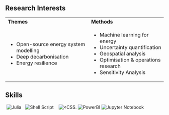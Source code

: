 ## Research Interests
<table>
  <tr>
    <td><b>Themes</b></td>
    <td><b>Methods</b></td>
  </tr>
  <tr>
    <td>
      <ul>
        <li>Open-source energy system modelling</li>
        <li>Deep decarbonisation</li>
        <li>Energy resilience</li>
      </ul>
    </td>
    <td>
      <ul>
        <li>Machine learning for energy</li>
        <li>Uncertainty quantification</li>
        <li>Geospatial analysis</li>
        <li>Optimisation & operations research</li>
        <li>Sensitivity Analysis</li>
      </ul>
    </td>
  </tr>
</table>

## Skills
![<Python>](https://img.shields.io/badge/Python-FFD43B?style=for-the-badge&logo=python&logoColor=darkgreen) ![Julia](https://img.shields.io/badge/Julia-9558B2?style=for-the-badge&logo=julia&logoColor=white) ![<Java>](https://img.shields.io/badge/Java-ED8B00?style=for-the-badge&logo=java&logoColor=white) ![<C>](https://img.shields.io/badge/C-00599C?style=for-the-badge&logo=c&logoColor=white00) ![Shell Script](https://img.shields.io/badge/shell_script-%23121011.svg?style=for-the-badge&logo=gnu-bash&logoColor=white) ![<PostgreSQL>](https://img.shields.io/badge/PostgreSQL-316192?style=for-the-badge&logo=postgresql&logoColor=white) ![<MySQL>](https://img.shields.io/badge/MySQL-00000F?style=for-the-badge&logo=mysql&logoColor=white) ![<HTML5>](https://img.shields.io/badge/CSS3-1572B6?style=for-the-badge&logo=css3&logoColor=white)  ![<CSS.](https://img.shields.io/badge/HTML5-E34F26?style=for-the-badge&logo=html5&logoColor=white) ![PowerBI](https://img.shields.io/badge/PowerBI-F2C811?style=for-the-badge&logo=Power%20BI&logoColor=white) ![Jupyter Notebook](https://img.shields.io/badge/jupyter-%23FA0F00.svg?style=for-the-badge&logo=jupyter&logoColor=white) 


